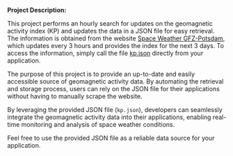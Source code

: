 **Project Description:**

This project performs an hourly search for updates on the geomagnetic activity index (KP) and updates the data in a JSON file for easy retrieval. The information is obtained from the website [Space Weather GFZ-Potsdam](https://spaceweather.gfz-potsdam.de/), which updates every 3 hours and provides the index for the next 3 days. To access the information, simply call the file [kp.json](https://raw.githubusercontent.com/RenanRB/KPIndex/main/data/kp.json) directly from your application.

The purpose of this project is to provide an up-to-date and easily accessible source of geomagnetic activity data. By automating the retrieval and storage process, users can rely on the JSON file for their applications without having to manually scrape the website.

By leveraging the provided JSON file (`kp.json`), developers can seamlessly integrate the geomagnetic activity data into their applications, enabling real-time monitoring and analysis of space weather conditions.

Feel free to use the provided JSON file as a reliable data source for your application.
